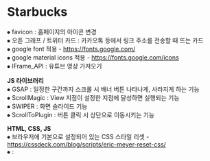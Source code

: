 # Starbucks    
     
⦁ favicon : 홈페이지의 아이콘 변경    
⦁ 오픈 그래프 / 트위터 카드 : 카카오톡 등에서 링크 주소를 전송할 때 뜨는 카드    
⦁ google font 적용 - https://fonts.google.com/    
⦁ google material icons 적용 - https://fonts.google.com/icons    
⦁ IFrame_API : 유튜브 영상 가져오기    


**JS 라이브러리**    
⦁ GSAP : 일정한 구간까지 스크롤 시 배너 버튼 나타나게, 사라지게 하는 기능    
⦁ ScrollMagic : View 지점이 설정한 지점에 달성하면 실행되는 기능    
⦁ SWIPER : 화면 슬라이드 기능     
⦁ ScrollToPlugin : 버튼 클릭 시 상단으로 이동시키는 기능      
      
     
**HTML, CSS, JS**      
⦁ 브라우저에 기본으로 설정되어 있는 CSS 스타일 리셋 - https://cssdeck.com/blog/scripts/eric-meyer-reset-css/       
⦁ <Script defer src = "js/main.js"></Script> : <Script>에 defre 속성 추가 시 HTML 구조가 모두 해석 되면 정상적으로 작동      
⦁ <a href="javascript:void(0)'></a> : a태그를 사용할 때 링크가 준비되지 않은 경우(a태그 속성만 나타내고, 링크 기능은 사라짐)       
⦁ HTML에서 기호를 사용하고 싶을 때 - https://www.w3schools.com/html/html_entities.asp      
       
**매년 바뀌는 년도를 JS로 자동 수정(footer부분에 있는 내용)**      
  ⦁ HTML       
<!--     <span class="this-year'></span>       -->
  ⦁ JS     
    const thisYear = document.querySelector('.this-year');     
    thisYear.textContent = new Date().getFullYear();     
